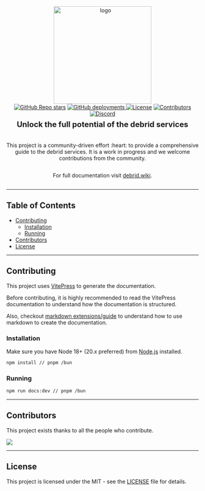<div align="center">
    <img alt="logo" src="./docs/public/logo.png" height=256 width=256>
</div>

<div align="center">
  <a href="https://github.com/debrid/debrid-wiki/stargazers"><img alt="GitHub Repo stars" src="https://img.shields.io/github/stars/debrid/debrid-wiki"></a>
  <a href="https://github.com/debrid/debrid-wiki/deployments"><img alt="GitHub deployments" src="https://img.shields.io/github/deployments/debrid/debrid-wiki/github-pages?label=deployment">
</a>
  <a href="https://github.com/debrid/debrid-wiki/blob/main/LICENSE"><img alt="License" src="https://img.shields.io/github/license/debrid/debrid-wiki"></a>
  <a href="https://github.com/debrid/debrid-wiki/graphs/contributors"><img alt="Contributors" src="https://img.shields.io/github/contributors/debrid/debrid-wiki" /></a>
  <a href="https://discord.gg/wDgVdH8vNM"><img alt="Discord" src="https://img.shields.io/badge/Join%20discord-8A2BE2" /></a>
</div>

<div align="center" style="width: 100%; display: flex; flex-direction: column; align-items: center;">
    <p style="font-weight: bold; width: 100%; font-size: 20px; margin-top: 8px;">Unlock the full potential of the debrid services</p>
    <p>This project is a community-driven effort :heart: to provide a comprehensive guide to the debrid services. It is a work in progress and we welcome contributions from the community.</p>
    <p>For full documentation visit <a href="https://debrid.wiki">debrid.wiki</a>.</p>

</div>

---

## Table of Contents

-   [Contributing](#contributing)
    -   [Installation](#installation)
    -   [Running](#running)
-   [Contributors](#contributors)
-   [License](#license)

---

## Contributing

This project uses [VitePress](https://vitepress.dev/) to generate the documentation.

Before contributing, it is highly recommended to read the VitePress documentation to understand how the documentation is structured.

Also, checkout [markdown extensions/guide](https://vitepress.dev/guide/markdown) to understand how to use markdown to create the documentation.

### Installation

Make sure you have Node 18+ (20.x preferred) from [Node.js](https://nodejs.org/en/download) installed.

```sh
npm install // pnpm /bun
```

### Running

```sh
npm run docs:dev // pnpm /bun
```

---

## Contributors

This project exists thanks to all the people who contribute.

<a href="https://github.com/debrid/debrid-wiki/graphs/contributors">
  <img src="https://contrib.rocks/image?repo=debrid/debrid-wiki" />
</a>

---

## License

This project is licensed under the MIT - see the [LICENSE](LICENSE) file for details.